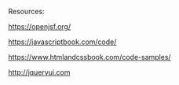 Resources:

https://openjsf.org/

https://javascriptbook.com/code/

https://www.htmlandcssbook.com/code-samples/

http://jqueryui.com
